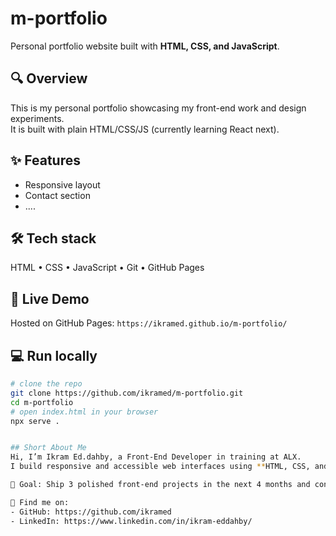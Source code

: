# m-portfolio

Personal portfolio website built with **HTML, CSS, and JavaScript**.

## 🔍 Overview
This is my personal portfolio showcasing my front-end work and design experiments.  
It is built with plain HTML/CSS/JS (currently learning React next).

## ✨ Features
- Responsive layout
- Contact section
- ....

## 🛠️ Tech stack
HTML • CSS • JavaScript • Git • GitHub Pages

## 🚀 Live Demo
Hosted on GitHub Pages: `https://ikramed.github.io/m-portfolio/`

## 💻 Run locally
```bash
# clone the repo
git clone https://github.com/ikramed/m-portfolio.git
cd m-portfolio
# open index.html in your browser
npx serve .


## Short About Me
Hi, I’m Ikram Ed.dahby, a Front-End Developer in training at ALX.  
I build responsive and accessible web interfaces using **HTML, CSS, and JavaScript**. I’m currently learning React and improving my workflow with Git and component-based design.

🎯 Goal: Ship 3 polished front-end projects in the next 4 months and contribute to open-source.  

🔗 Find me on:
- GitHub: https://github.com/ikramed
- LinkedIn: https://www.linkedin.com/in/ikram-eddahby/
